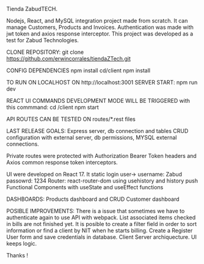 
Tienda ZabudTECH.

Nodejs, React, and MySQL integration project made from scratch. It can manage Customers, Products and Invoices. Authentication was made with jwt token and axios response interceptor. This project was developed as a test for Zabud Technologies.

CLONE REPOSITORY:
git clone https://github.com/erwincorrales/tiendaZTech.git

CONFIG DEPENDENCIES
npm install
cd/client npm install

TO RUN ON LOCALHOST ON http://localhost:3001
SERVER START: npm run dev 


REACT UI COMMANDS
DEVELOPMENT MODE WILL BE TRIGGERED with this commmand:
cd /client   npm start


API ROUTES CAN BE TESTED ON 
routes/*.rest files


LAST RELEASE GOALS:
Express server, db connection and tables CRUD configuration with external server, db permissions, MYSQL external connections.

Private routes were protected with Authorization Bearer Token headers and Axios common response token interceptors.

UI were developed on React 17.
It static login user-> username: Zabud  passowrd: 1234
Router: react-router-dom using usehistory and history push
Functional Components with useState and useEffect functions

DASHBOARDS:
Products dashboard and CRUD
Customer dashboard

POSIBLE IMPROVEMENTS:
There is a issue that sometimes we have to authenticate again to use API with webpack.
List associated items checked in bills are not finished yet.
It is posible to create a filter field in order to sort information or find a client by NIT when he starts billing.
Create a Register User form and save credentials in database.
Client Server archiquecture. UI keeps logic.

Thanks !



